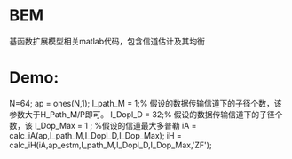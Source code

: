 # BEM
基函数扩展模型相关matlab代码，包含信道估计及其均衡


# Demo:
N=64;
ap = ones(N,1);
I_path_M = 1;% 假设的数据传输信道下的子径个数，该参数大于H_Path_M/P即可。
I_Dopl_D = 32;% 假设的数据传输信道下的子径个数，该
I_Dop_Max = 1 ; %假设的信道最大多普勒
iA = calc_iA(ap,I_path_M,I_Dopl_D,I_Dop_Max);
iH = calc_iH(iA,ap_estm,I_path_M,I_Dopl_D,I_Dop_Max,'ZF');
